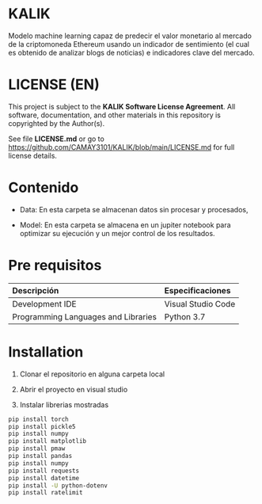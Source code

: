 # KALIK

Modelo machine learning capaz de predecir el valor monetario al mercado de la criptomoneda Ethereum usando un indicador de sentimiento (el cual es obtenido de analizar blogs de noticias) e indicadores clave del mercado.

# LICENSE (EN)
This project is subject to the **KALIK Software License Agreement**. All software, documentation, and other materials in this repository is copyrighted by the Author(s). 

See file **LICENSE.md** or go to https://github.com/CAMAY3101/KALIK/blob/main/LICENSE.md for full license details.

# Contenido 

* Data: En esta carpeta se almacenan datos sin procesar y procesados, 

* Model: En esta carpeta se almacena en un jupiter notebook para optimizar su ejecución y un mejor control de los resultados.

# Pre requisitos

| Descripción | Especificaciones     |
| :-------- | :------- | 
| Development IDE      | Visual Studio Code | 
| Programming Languages and Libraries     | Python 3.7 |


# Installation

1) Clonar el repositorio en alguna carpeta local 

2) Abrir el proyecto en visual studio 

3) Instalar librerias mostradas

```bash
pip install torch
pip install pickle5
pip install numpy
pip install matplotlib
pip install pmaw
pip install pandas
pip install numpy
pip install requests
pip install datetime
pip install -U python-dotenv
pip install ratelimit
```

